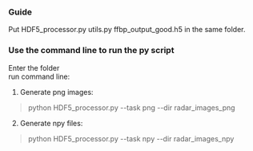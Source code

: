 ### Guide
Put HDF5_processor.py utils.py ffbp_output_good.h5 in the same folder.

### Use the command line to run the py script
Enter the folder <br />
run command line:
1) Generate png images: <br />
> python HDF5_processor.py --task png --dir radar_images_png

2) Generate npy files: <br />
> python HDF5_processor.py --task npy --dir radar_images_npy
